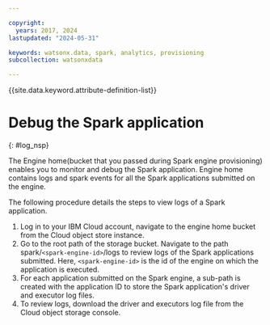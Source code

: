 ```yaml
---

copyright:
  years: 2017, 2024
lastupdated: "2024-05-31"

keywords: watsonx.data, spark, analytics, provisioning
subcollection: watsonxdata

---
```


{{site.data.keyword.attribute-definition-list}}

# Debug the Spark application
{: #log_nsp}

The Engine home(bucket that you passed during Spark engine provisioning) enables you to monitor and debug the Spark application. Engine home contains logs and spark events for all the Spark applications submitted on the engine.

The following procedure details the steps to view logs of a Spark application.


1. Log in to your IBM Cloud account, navigate to the engine home bucket from the Cloud object store instance.
2. Go to the root path of the storage bucket. Navigate to the path spark/`<spark-engine-id>`/logs to review logs of the Spark applications submitted. Here, `<spark-engine-id>` is the id of the engine on which the application is executed.
3. For each application submitted on the Spark engine, a sub-path is created with the application ID to store the Spark application's driver and executor log files.
4. To review logs, download the driver and executors log file from the Cloud object storage console.
